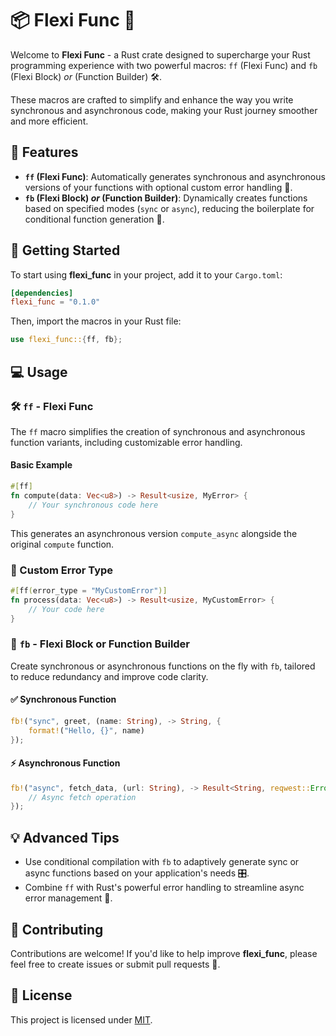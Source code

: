 
# 📦 Flexi Func 🚀

Welcome to **Flexi Func** - a Rust crate designed to supercharge your Rust programming experience with two powerful macros: `ff` (Flexi Func) and `fb` (Flexi Block) *or* (Function Builder) 🛠️.  

These macros are crafted to simplify and enhance the way you write synchronous and asynchronous code, making your Rust journey smoother and more efficient.

## 🎁 Features

- **`ff` (Flexi Func)**: Automatically generates synchronous and asynchronous versions of your functions with optional custom error handling 🌟.
- **`fb` (Flexi Block) *or* (Function Builder)**: Dynamically creates functions based on specified modes (`sync` or `async`), reducing the boilerplate for conditional function generation 🔄.

## 🚀 Getting Started

To start using **flexi_func** in your project, add it to your `Cargo.toml`:

```toml
[dependencies]
flexi_func = "0.1.0"
```

Then, import the macros in your Rust file:

```rust
use flexi_func::{ff, fb};
```

## 💻 Usage

### 🛠 `ff` - Flexi Func

The `ff` macro simplifies the creation of synchronous and asynchronous function variants, including customizable error handling.

#### Basic Example

```rust
#[ff]
fn compute(data: Vec<u8>) -> Result<usize, MyError> {
    // Your synchronous code here
}
```

This generates an asynchronous version `compute_async` alongside the original `compute` function.

### 🐞 Custom Error Type

```rust
#[ff(error_type = "MyCustomError")]
fn process(data: Vec<u8>) -> Result<usize, MyCustomError> {
    // Your code here
}
```

### 🔄 `fb` - Flexi Block or Function Builder

Create synchronous or asynchronous functions on the fly with `fb`, tailored to reduce redundancy and improve code clarity.

#### ✅ Synchronous Function

```rust
fb!("sync", greet, (name: String), -> String, {
    format!("Hello, {}", name)
});
```

#### ⚡ Asynchronous Function

```rust
fb!("async", fetch_data, (url: String), -> Result<String, reqwest::Error>, {
    // Async fetch operation
});
```

## 💡 Advanced Tips

- Use conditional compilation with `fb` to adaptively generate sync or async functions based on your application's needs 🎛️.
- Combine `ff` with Rust's powerful error handling to streamline async error management 🚦.

## 🐳 Contributing

Contributions are welcome! If you'd like to help improve **flexi_func**, please feel free to create issues or submit pull requests 🤝.

## 📃 License

This project is licensed under [MIT](LICENSE.md).
